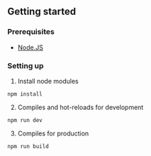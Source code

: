 ## Getting started

### Prerequisites

-   [Node.JS](https://nodejs.org/)

### Setting up

1. Install node modules

```
npm install
```

2. Compiles and hot-reloads for development

```
npm run dev
```

3. Compiles for production

```
npm run build
```
